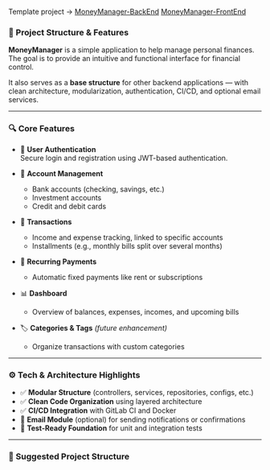 Template project ->  [MoneyManager-BackEnd](https://github.com/J41R0JUNIOR/MoneyManager-BackEnd) [MoneyManager-FrontEnd](https://github.com/J41R0JUNIOR/MoneyManager-FrontEnd)

### 🔧 Project Structure & Features

**MoneyManager** is a simple application to help manage personal finances.  
The goal is to provide an intuitive and functional interface for financial control.

It also serves as a **base structure** for other backend applications — with clean architecture, modularization, authentication, CI/CD, and optional email services.

---

### 🔍 Core Features

- 🔐 **User Authentication**  
  Secure login and registration using JWT-based authentication.

- 💼 **Account Management**  
  - Bank accounts (checking, savings, etc.)  
  - Investment accounts  
  - Credit and debit cards  

- 💸 **Transactions**  
  - Income and expense tracking, linked to specific accounts  
  - Installments (e.g., monthly bills split over several months)

- 🔁 **Recurring Payments**  
  - Automatic fixed payments like rent or subscriptions

- 📊 **Dashboard**  
  - Overview of balances, expenses, incomes, and upcoming bills

- 🏷️ **Categories & Tags** *(future enhancement)*  
  - Organize transactions with custom categories

---

### ⚙️ Tech & Architecture Highlights

- ✅ **Modular Structure** (controllers, services, repositories, configs, etc.)
- ✅ **Clean Code Organization** using layered architecture
- ✅ **CI/CD Integration** with GitLab CI and Docker
- 📨 **Email Module** (optional) for sending notifications or confirmations
- 🧪 **Test-Ready Foundation** for unit and integration tests

---

### 📁 Suggested Project Structure

